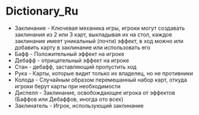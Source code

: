 # Dictionary_Ru
- Заклинание  - Ключевая механика игры, игроки могут создавать заклинания из 2 или 3 карт, выкладывая их на стол, каждое заклинание имеет уникальный (почти) эффект, в ход можно или добавить карту в заклинание или использовать его
- Бафф -  Положительный эффект на игроке
- Дебафф - отрицательный эффект на игроке
- Стан - дебафф, заставляющий пропустить ход
- Рука - Карты, которые видит только их владелец, но не противники
- Колода - Случайным образом перемешанный набор карт, откуда игроки берут карты при необходимости
- Диспелл -  Заклинание, освобождающее игрока от эффектов (Баффов или Дебаффов, иногда ото всех)
- Заклинатель - Игрок, использующий заклинание
